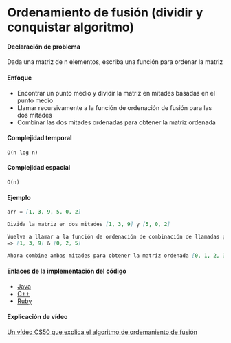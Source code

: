 # Ordenamiento de fusión (dividir y conquistar algoritmo)

#### Declaración de problema

Dada una matriz de n elementos, escriba una función para ordenar la matriz

#### Enfoque

- Encontrar un punto medio y dividir la matriz en mitades basadas en el punto medio
- Llamar recursivamente a la función de ordenación de fusión para las dos mitades
- Combinar las dos mitades ordenadas para obtener la matriz ordenada

#### Complejidad temporal 

`O(n log n)`

#### Complejidad espacial

`O(n)`

#### Ejemplo

```markdown
arr = [1, 3, 9, 5, 0, 2]  

Divida la matriz en dos mitades [1, 3, 9] y [5, 0, 2]

Vuelva a llamar a la función de ordenación de combinación de llamadas para estas dos mitades, lo que proporcionará mitades ordenadas
=> [1, 3, 9] & [0, 2, 5]

Ahora combine ambas mitades para obtener la matriz ordenada [0, 1, 2, 3, 5, 9]
```

#### Enlaces de la implementación del código

- [Java](https://github.com/TheAlgorithms/Java/blob/master/src/main/java/com/thealgorithms/sorts/MergeSort.java)
- [C++](https://github.com/TheAlgorithms/C-Plus-Plus/blob/master/sorting/merge_sort.cpp)
- [Ruby](https://github.com/TheAlgorithms/Ruby/blob/master/sorting/merge_sort.rb)

#### Explicación de vídeo

[Un vídeo CS50 que explica el algoritmo de ordemaniento de fusión](https://www.youtube.com/watch?v=EeQ8pwjQxTM)
